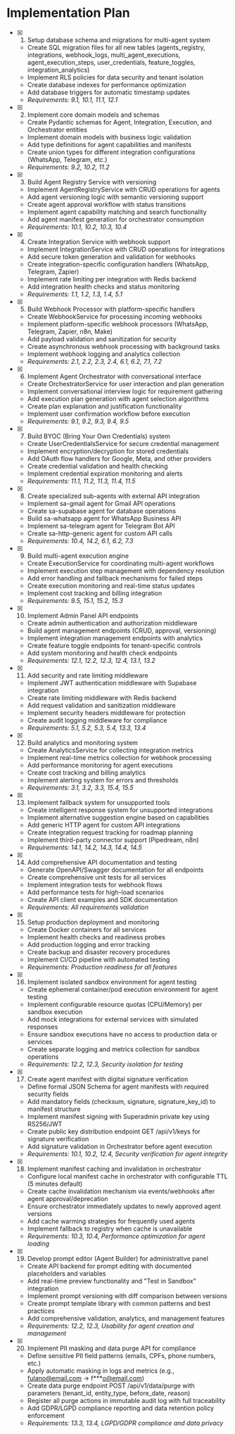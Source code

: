 # Implementation Plan

- [x] 1. Setup database schema and migrations for multi-agent system





  - Create SQL migration files for all new tables (agents_registry, integrations, webhook_logs, multi_agent_executions, agent_execution_steps, user_credentials, feature_toggles, integration_analytics)
  - Implement RLS policies for data security and tenant isolation
  - Create database indexes for performance optimization
  - Add database triggers for automatic timestamp updates
  - _Requirements: 9.1, 10.1, 11.1, 12.1_




- [x] 2. Implement core domain models and schemas








  - Create Pydantic schemas for Agent, Integration, Execution, and Orchestrator entities
  - Implement domain models with business logic validation
  - Add type definitions for agent capabilities and manifests
  - Create union types for different integration configurations (WhatsApp, Telegram, etc.)
  - _Requirements: 9.2, 10.2, 11.2_

- [x] 3. Build Agent Registry Service with versioning




  - Implement AgentRegistryService with CRUD operations for agents
  - Add agent versioning logic with semantic versioning support
  - Create agent approval workflow with status transitions
  - Implement agent capability matching and search functionality
  - Add agent manifest generation for orchestrator consumption
  - _Requirements: 10.1, 10.2, 10.3, 10.4_



- [x] 4. Create Integration Service with webhook support



  - Implement IntegrationService with CRUD operations for integrations
  - Add secure token generation and validation for webhooks
  - Create integration-specific configuration handlers (WhatsApp, Telegram, Zapier)
  - Implement rate limiting per integration with Redis backend
  - Add integration health checks and status monitoring
  - _Requirements: 1.1, 1.2, 1.3, 1.4, 5.1_

- [x] 5. Build Webhook Processor with platform-specific handlers



  - Create WebhookService for processing incoming webhooks
  - Implement platform-specific webhook processors (WhatsApp, Telegram, Zapier, n8n, Make)
  - Add payload validation and sanitization for security
  - Create asynchronous webhook processing with background tasks
  - Implement webhook logging and analytics collection
  - _Requirements: 2.1, 2.2, 2.3, 2.4, 6.1, 6.2, 7.1, 7.2_

- [x] 6. Implement Agent Orchestrator with conversational interface





  - Create OrchestratorService for user interaction and plan generation
  - Implement conversational interview logic for requirement gathering
  - Add execution plan generation with agent selection algorithms
  - Create plan explanation and justification functionality
  - Implement user confirmation workflow before execution
  - _Requirements: 9.1, 9.2, 9.3, 9.4, 9.5_

- [x] 7. Build BYOC (Bring Your Own Credentials) system



  - Create UserCredentialsService for secure credential management
  - Implement encryption/decryption for stored credentials
  - Add OAuth flow handlers for Google, Meta, and other providers
  - Create credential validation and health checking
  - Implement credential expiration monitoring and alerts
  - _Requirements: 11.1, 11.2, 11.3, 11.4, 11.5_

- [x] 8. Create specialized sub-agents with external API integration





  - Implement sa-gmail agent for Gmail API operations
  - Create sa-supabase agent for database operations
  - Build sa-whatsapp agent for WhatsApp Business API
  - Implement sa-telegram agent for Telegram Bot API
  - Create sa-http-generic agent for custom API calls
  - _Requirements: 10.4, 14.2, 6.1, 6.2, 7.3_

- [x] 9. Build multi-agent execution engine





  - Create ExecutionService for coordinating multi-agent workflows
  - Implement execution step management with dependency resolution
  - Add error handling and fallback mechanisms for failed steps
  - Create execution monitoring and real-time status updates
  - Implement cost tracking and billing integration
  - _Requirements: 9.5, 15.1, 15.2, 15.3_

- [x] 10. Implement Admin Panel API endpoints





  - Create admin authentication and authorization middleware
  - Build agent management endpoints (CRUD, approval, versioning)
  - Implement integration management endpoints with analytics
  - Create feature toggle endpoints for tenant-specific controls
  - Add system monitoring and health check endpoints
  - _Requirements: 12.1, 12.2, 12.3, 12.4, 13.1, 13.2_





- [x] 11. Add security and rate limiting middleware
  - Implement JWT authentication middleware with Supabase integration
  - Create rate limiting middleware with Redis backend
  - Add request validation and sanitization middleware
  - Implement security headers middleware for protection
  - Create audit logging middleware for compliance
  - _Requirements: 5.1, 5.2, 5.3, 5.4, 13.3, 13.4_




- [x] 12. Build analytics and monitoring system
  - Create AnalyticsService for collecting integration metrics
  - Implement real-time metrics collection for webhook processing
  - Add performance monitoring for agent executions
  - Create cost tracking and billing analytics
  - Implement alerting system for errors and thresholds
  - _Requirements: 3.1, 3.2, 3.3, 15.4, 15.5_

- [x] 13. Implement fallback system for unsupported tools
  - Create intelligent response system for unsupported integrations
  - Implement alternative suggestion engine based on capabilities
  - Add generic HTTP agent for custom API integrations
  - Create integration request tracking for roadmap planning
  - Implement third-party connector support (Pipedream, n8n)
  - _Requirements: 14.1, 14.2, 14.3, 14.4, 14.5_

- [x] 14. Add comprehensive API documentation and testing




  - Generate OpenAPI/Swagger documentation for all endpoints
  - Create comprehensive unit tests for all services
  - Implement integration tests for webhook flows
  - Add performance tests for high-load scenarios
  - Create API client examples and SDK documentation
  - _Requirements: All requirements validation_

- [x] 15. Setup production deployment and monitoring




  - Create Docker containers for all services
  - Implement health checks and readiness probes
  - Add production logging and error tracking
  - Create backup and disaster recovery procedures
  - Implement CI/CD pipeline with automated testing
  - _Requirements: Production readiness for all features_

- [x] 16. Implement isolated sandbox environment for agent testing

  - Create ephemeral container/pod execution environment for agent testing
  - Implement configurable resource quotas (CPU/Memory) per sandbox execution
  - Add mock integrations for external services with simulated responses
  - Ensure sandbox executions have no access to production data or services
  - Create separate logging and metrics collection for sandbox operations
  - _Requirements: 12.2, 12.3, Security isolation for testing_

- [x] 17. Create agent manifest with digital signature verification
  - Define formal JSON Schema for agent manifests with required security fields
  - Add mandatory fields (checksum, signature, signature_key_id) to manifest structure
  - Implement manifest signing with Superadmin private key using RS256/JWT
  - Create public key distribution endpoint GET /api/v1/keys for signature verification
  - Add signature validation in Orchestrator before agent execution
  - _Requirements: 10.1, 10.2, 12.4, Security verification for agent integrity_

- [x] 18. Implement manifest caching and invalidation in orchestrator
  - Configure local manifest cache in orchestrator with configurable TTL (5 minutes default)
  - Create cache invalidation mechanism via events/webhooks after agent approval/deprecation
  - Ensure orchestrator immediately updates to newly approved agent versions
  - Add cache warming strategies for frequently used agents
  - Implement fallback to registry when cache is unavailable
  - _Requirements: 10.3, 10.4, Performance optimization for agent loading_

- [x] 19. Develop prompt editor (Agent Builder) for administrative panel
  - Create API backend for prompt editing with documented placeholders and variables
  - Add real-time preview functionality and "Test in Sandbox" integration
  - Implement prompt versioning with diff comparison between versions
  - Create prompt template library with common patterns and best practices
  - Add comprehensive validation, analytics, and management features
  - _Requirements: 12.2, 12.3, Usability for agent creation and management_

- [x] 20. Implement PII masking and data purge API for compliance
  - Define sensitive PII field patterns (emails, CPFs, phone numbers, etc.)
  - Apply automatic masking in logs and metrics (e.g., fulano@email.com → f***o@email.com)
  - Create data purge endpoint POST /api/v1/data/purge with parameters (tenant_id, entity_type, before_date, reason)
  - Register all purge actions in immutable audit log with full traceability
  - Add GDPR/LGPD compliance reporting and data retention policy enforcement
  - _Requirements: 13.3, 13.4, LGPD/GDPR compliance and data privacy_